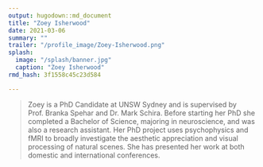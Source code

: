 ```yaml
---
output: hugodown::md_document
title: "Zoey Isherwood"
date: 2021-03-06
summary: ""
trailer: "/profile_image/Zoey-Isherwood.png"
splash:
  image: "/splash/banner.jpg"
  caption: "Zoey Isherwood"
rmd_hash: 3f1558c45c23d584

---
```


> Zoey is a PhD Candidate at UNSW Sydney and is supervised by Prof. Branka Spehar and Dr. Mark Schira. Before starting her PhD she completed a Bachelor of Science, majoring in neuroscience, and was also a research assistant. Her PhD project uses psychophysics and fMRI to broadly investigate the aesthetic appreciation and visual processing of natural scenes. She has presented her work at both domestic and international conferences.

